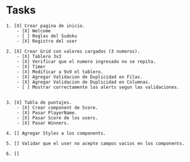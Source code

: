 # Tasks

    1. [X] Crear pagina de inicio.
        - [X] Welcome
        - [ ] Reglas del Sudoku
        - [X] Registro del user

    2. [X] Crear Grid con valores cargados (3 numeros).
        - [X] Tablero 3x3
        - [X] Verificar que el numero ingresado no se repita.
        - [X] Timer
        - [X] Modificar a 9x9 el tablero.
        - [X] Agregar Validacion de Duplicidad en Filas.
        - [X] Agregar Validacion de Duplicidad en Columnas.
        - [ ] Mostrar correctamente los alerts segun las validaciones.


    3. [X] Tabla de puntajes.
        - [X] Crear component de Score.
        - [X] Pasar PlayerName.
        - [X] Pasar Score de los users.
        - [X] Pasar Winners.

    4. [] Agregar Styles a los components.

    5. [] Validar que el user no acepte campos vacios en los components.

    6. []
